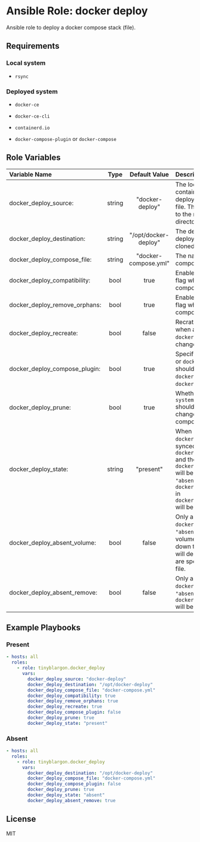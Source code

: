 # Ansible Role: docker deploy

Ansible role to deploy a docker compose stack (file).

## Requirements

### Local system

- `rsync`

### Deployed system

- `docker-ce`
- `docker-ce-cli`
- `containerd.io`

- `docker-compose-plugin` or `docker-compose`

## Role Variables

| **Variable Name**           | **Type**| **Default Value**   | **Description**|
| :---------------------------| :------:| :------------------:| :--------------|
| docker_deploy_source:        | string  | "docker-deploy"     | The local directory containing the docker deployment and compose file. This directory is relative to the main playbooks directory.|
| docker_deploy_destination:   | string  | "/opt/docker-deploy"| The destination folder the deployment should be cloned to.|
| docker_deploy_compose_file:  | string  | "docker-compose.yml"| The name of the docker compose file to bring up.|
| docker_deploy_compatibility: | bool    | true                | Enable the `--compatibility` flag when bringing up the compose file.|
| docker_deploy_remove_orphans:| bool    | true                | Enable the `--remove-orphans` flag when bringing up the compose file.|
| docker_deploy_recreate:      | bool    | false               | Recrate the compose stack when any of the files in `docker_deploy_source:` have changed.|
| docker_deploy_compose_plugin:| bool    | true                | Specify if the `docker compose` or `docker-compose` command should be used, `true` for `docker compose`, `false` for `docker-compose`.|
| docker_deploy_prune:         | bool    | true                | Whether command `docker system prune --all --force` should be executed after a change was made to the compose deployment.|
| docker_deploy_state:         | string  | "present"           | When `"present"` the `docker_deploy_source:` wil be synced to the `docker_deploy_destination:` and the `docker_deploy_compose_file:` will be brought up. When `"absent"` the `docker_deploy_compose_file:` in `docker_deploy_destination:` will be brought down.|
| docker_deploy_absent_volume: | bool    | false                | Only applies when `docker_deploy_state:` is `"absent"`. Enables the --volumes flag when bringing down the compose file, this will delete all volumes that are specified in the compose file. |
| docker_deploy_absent_remove: | bool    | false                | Only applies when `docker_deploy_state:` is `"absent"`. when `true` the `docker_deploy_destination:` will be deleted. |

## Example Playbooks

### Present

```yaml
- hosts: all
  roles:
    - role: tinyblargon.docker_deploy
      vars:
        docker_deploy_source: "docker-deploy"
        docker_deploy_destination: "/opt/docker-deploy"
        docker_deploy_compose_file: "docker-compose.yml"
        docker_deploy_compatibility: true
        docker_deploy_remove_orphans: true
        docker_deploy_recreate: true
        docker_deploy_compose_plugin: false
        docker_deploy_prune: true
        docker_deploy_state: "present"
```

### Absent

```yaml
- hosts: all
  roles:
    - role: tinyblargon.docker_deploy
      vars:
        docker_deploy_destination: "/opt/docker-deploy"
        docker_deploy_compose_file: "docker-compose.yml"
        docker_deploy_compose_plugin: false
        docker_deploy_prune: true
        docker_deploy_state: "absent"
        docker_deploy_absent_remove: true
```

## License

MIT
